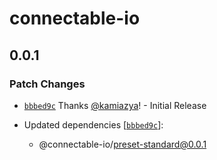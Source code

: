 # connectable-io

## 0.0.1

### Patch Changes

- [`bbbed9c`](https://github.com/kamiazya/connectable-io/commit/bbbed9cbdf7553c52ccbf96980b3ebac41cd8848) Thanks [@kamiazya](https://github.com/kamiazya)! - Initial Release

- Updated dependencies [[`bbbed9c`](https://github.com/kamiazya/connectable-io/commit/bbbed9cbdf7553c52ccbf96980b3ebac41cd8848)]:
  - @connectable-io/preset-standard@0.0.1
